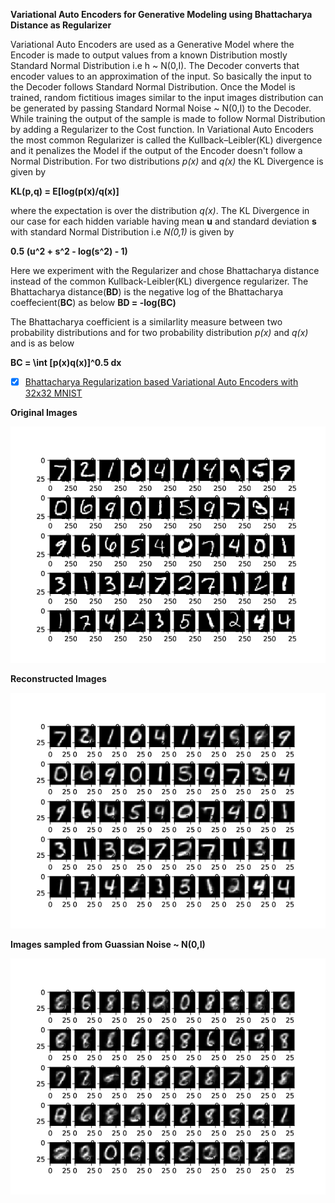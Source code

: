 **Variational Auto Encoders for Generative Modeling using Bhattacharya Distance as Regularizer** 

Variational Auto Encoders are used as a Generative Model where the Encoder is made to output values from a known Distribution mostly Standard Normal Distribution i.e h ~ N(0,I). The Decoder converts that encoder values to an approximation of the input. So basically the input to the Decoder follows Standard Normal Distribution. Once the Model is trained, random fictitious images similar to the input  images distribution can be generated by passing Standard Normal Noise ~ N(0,I) to the Decoder. While training the output of the sample is made to follow Normal Distribution by adding a Regularizer to the Cost function. In Variational Auto Encoders the most common Regularizer is called the Kullback–Leibler(KL) divergence and it penalizes the Model if the output of the Encoder doesn't follow a Normal Distribution. For two distributions *p(x)* and *q(x)* the KL Divergence is given by

**KL(p,q) = E[log(p(x)/q(x)]**
 
where the expectation is over the distribution *q(x)*. The KL Divergence in our case for each hidden variable having mean **u** and standard deviation **s** with standard Normal Distribution i.e *N(0,1)* is given by 

**0.5 (u^2 + s^2 - log(s^2) - 1)**

Here we experiment with the Regularizer and chose Bhattacharya distance instead of the common Kullback-Leibler(KL) divergence regularizer. The Bhattacharya distance(**BD**) is the negative log of the 
Bhattacharya coeffecient(**BC**) as below
  **BD = -log(BC)**

The Bhattacharya coefficient is a similarlity measure between two probability distributions and for two probability distribution *p(x)* and *q(x)* and is as below 

**BC = \int [p(x)q(x)]^0.5 dx**
  

- [x] [Bhattacharya Regularization based Variational Auto Encoders with 32x32 MNIST ](https://github.com/santanupattanayak1/ML_DS_Catalog-/blob/master/Variational%20Auto%20Encoder/vae_bd.py)

**Original Images**

![Alt Text](Images/original_img_bd.png)

**Reconstructed Images**

![Alt Text](Images/Reconstructed_img_bd.png)

**Images sampled from Guassian Noise ~ N(0,I)**

![Alt Text](Images/vae_images_bd.png)









